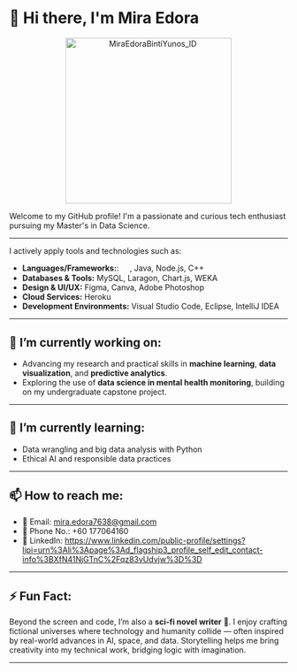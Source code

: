 # 👋 Hi there, I'm Mira Edora
<p align="center">
  <img src="https://github.com/user-attachments/assets/fbc820ef-f65f-4892-beaf-fa4985e62d03" alt="MiraEdoraBintiYunos_ID" width="300"/>
</p>


Welcome to my GitHub profile! I'm a passionate and curious tech enthusiast pursuing my Master's in Data Science. 

--- 

I actively apply tools and technologies such as:
- **Languages/Frameworks:**: <img src="https://github.com/user-attachments/assets/1783a5fd-54a0-416e-a168-a0f9c9928193" width="16" style="vertical-align:middle;"/>, Java, Node.js, C++  
- **Databases & Tools:** MySQL, Laragon, Chart.js, WEKA  
- **Design & UI/UX:** Figma, Canva, Adobe Photoshop  
- **Cloud Services:** Heroku  
- **Development Environments:** Visual Studio Code, Eclipse, IntelliJ IDEA  

---

## 🔭 I’m currently working on:  
- Advancing my research and practical skills in **machine learning**, **data visualization**, and **predictive analytics**.  
- Exploring the use of **data science in mental health monitoring**, building on my undergraduate capstone project.  

---

## 🌱 I’m currently learning:  
- Data wrangling and big data analysis with Python  
- Ethical AI and responsible data practices  

---

## 📫 How to reach me:  
- 📧 Email: mira.edora7638@gmail.com  
- 📍 Phone No.: +60 177064160
- 💼 LinkedIn: https://www.linkedin.com/public-profile/settings?lipi=urn%3Ali%3Apage%3Ad_flagship3_profile_self_edit_contact-info%3BXfN41NjGTnC%2Fqz83vUdvjw%3D%3D   

---

## ⚡ Fun Fact:  
Beyond the screen and code, I’m also a **sci-fi novel writer** 📖. I enjoy crafting fictional universes where technology and humanity collide — often inspired by real-world advances in AI, space, and data. Storytelling helps me bring creativity into my technical work, bridging logic with imagination.  

---




